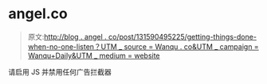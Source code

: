 # angel.co

> 原文:[http://blog . angel . co/post/131590495225/getting-things-done-when-no-one-listen？UTM _ source = Wanqu . co&UTM _ campaign = Wanqu+Daily&UTM _ medium = website](http://blog.angel.co/post/131590495225/getting-things-done-when-no-one-will-listen?utm_source=wanqu.co&utm_campaign=Wanqu+Daily&utm_medium=website)

请启用 JS 并禁用任何广告拦截器